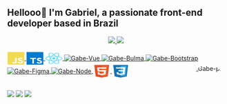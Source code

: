## Hellooo👋 I'm Gabriel, a passionate front-end developer based in Brazil
<div align="center">
  <a href="https://github.com/neogabe">
  <img height="180em" src="https://github-readme-stats.vercel.app/api?username=neogabe&show_icons=true&theme=moltack&include_all_commits=true&count_private=true"/>
  <img height="180em" src="https://github-readme-stats.vercel.app/api/top-langs/?username=neogabe&layout=compact&langs_count=7&theme=moltack"/>
</div>
<div style="display: inline_block"><br>
  <img align="center" alt="Gabe-Js" height="30" width="40" src="https://raw.githubusercontent.com/devicons/devicon/master/icons/javascript/javascript-plain.svg">
  <img align="center" alt="Gabe-Ts" height="30" width="40" src="https://raw.githubusercontent.com/devicons/devicon/master/icons/typescript/typescript-plain.svg">
  <img align="center" alt="Gabe-React" height="30" width="40" src="https://raw.githubusercontent.com/devicons/devicon/master/icons/react/react-original.svg">
  <img align="center" alt="Gabe-Vue" height="30" width="40" src="https://cdn.jsdelivr.net/gh/devicons/devicon/icons/vuejs/vuejs-original.svg">
  <img align="center" alt="Gabe-Bulma" height="30" width="40" src="https://cdn.jsdelivr.net/gh/devicons/devicon/icons/bulma/bulma-plain.svg">
  <img align="center" alt="Gabe-Bootstrap" height="30" width="40" src="https://cdn.jsdelivr.net/gh/devicons/devicon/icons/bootstrap/bootstrap-plain.svg">
  <img align="center" alt="Gabe-Figma" height="30" width="40" src="https://cdn.jsdelivr.net/gh/devicons/devicon/icons/figma/figma-original.svg">
  <img align="center" alt="Gabe-Node" height="30" width="40" src="https://cdn.jsdelivr.net/gh/devicons/devicon/icons/nodejs/nodejs-original.svg">
  <img align="center" alt="Gabe-HTML" height="30" width="40" src="https://raw.githubusercontent.com/devicons/devicon/master/icons/html5/html5-original.svg">
  <img align="center" alt="Gabe-CSS" height="30" width="40" src="https://raw.githubusercontent.com/devicons/devicon/master/icons/css3/css3-original.svg">
  <img align="right" alt="Gabe-pic" height="150" style="border-radius:50px;" src="https://lh3.googleusercontent.com/4E9galMx2ftYAXu6ZKN2fMxoyCkU2Kfhvfa-3VFOvxdLsN6hpfxzkZ4A9DezpfsY_E8fxzaMgJA_7rpfBaddpWqAy_lWLeQPaNK2mKB7zi2DcxEt-fCp3v_JHgXVAElb5ZRMbFga_mMqYWS54TWG8x6-gACzdvSzKx8KzHJxa2aWyflJAIzieYl0fAAvDT3M2vzm1LT_A57t-DFbwmDZRYRE_aH7FkOGKapQ1ZPjy5KY7NPNTHsztHFv7KSCLJLBkiGHYxCizWvCN1fFt4uYgg2UJoGRVUCQ7HlmeQgjsTMoPMxeDvFqCCtWQhPBGHeDwdxr5CRSLCe2_FQ7PbzU3PxG9MVH06qrPBJhnd-zqmF6J6UWqn-f5cUiNaQWWGzTJI-CHcNUFGihSqbQntTXzXVG7Sryj5MBUCCvNUw8t_koILd53ayshlgqxfthk2DUxiv2-tiOAQldedLwh2mcTxeJtV9YldW-5qw7MKjLgwz08_oZjvzymi8YeBta3MwIEqtd3Mc8fO5G8uXedkMoROObbjCG3JScwin1EXtVaCNoBECjQd7i0KxvGiYJZIaPPRUCfUgCK25yeWMJg1c1xrGEr5kIc5jNaz0zN9Fx7VRme22BOqOu7KPgePsILsJ17_jmQwr2UgYeBQL98hvJC9WGGy8egYJvzY_MDyI8gnznMHKBpICJXaJ1GW8CvFSb0mPIO14cPS1D6I3FJgD8ARIX=w791-h674-no?authuser=0">
  
</div>
  
  ##
 
<div> 
  <a href="https://www.linkedin.com/in/glima-1/" target="_blank"><img src="https://img.shields.io/badge/-LinkedIn-%230077B5?style=for-the-badge&logo=linkedin&logoColor=white" target="_blank"></a>
  <a href = "mailto:glima7591@gmail.com"><img src="https://img.shields.io/badge/-Gmail-%23333?style=for-the-badge&logo=gmail&logoColor=white" target="_blank"></a>
 	<a href="https://www.twitch.tv/gabbgod" target="_blank"><img src="https://img.shields.io/badge/Twitch-9146FF?style=for-the-badge&logo=twitch&logoColor=white" target="_blank"></a>
 </a> 
  
  
</div>
